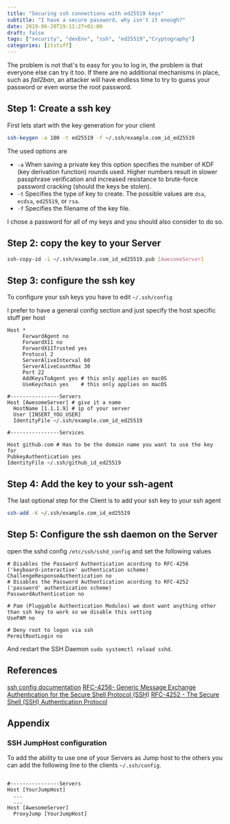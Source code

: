 ```yaml
---
title: "Securing ssh connections with ed25519 keys"
subtitle: "I have a secure password, why isn't it enough?"
date: 2019-06-20T19:11:27+01:00
draft: false
tags: ["security", "devEnv", "ssh", "ed25519","Cryptography"]
categories: [itstuff]
---
```



The problem is not that's to easy for you to log in, the problem is that everyone else can try it too. If there are no additional mechanisms in place, such as *fail2ban*, an attacker will have endless time to try to guess your password or even worse the root password.

## Step 1: Create a ssh key

First lets start with the key generation for your client

``` sh
ssh-keygen -a 100 -t ed25519 -f ~/.ssh/example.com_id_ed25519
```
<!--more-->
The used options are

- `-a` When saving a private key this option specifies the number of KDF (key derivation function) rounds used.  Higher numbers result in slower passphrase verification and increased resistance to brute-force password cracking (should the keys be stolen).
- `-t` Specifies the type of key to create. The possible values are `dsa`, `ecdsa`, `ed25519`, or `rsa`.
- `-f` Specifies the filename of the key file.

I chose a password for all of my keys and you should also consider to do so.

## Step 2: copy the key to your Server

``` bash
ssh-copy-id -i ~/.ssh/example.com_id_ed25519.pub [AwesomeServer]
```

## Step 3: configure the ssh key

To configure your ssh keys you have to edit `~/.ssh/config`

I prefer to have a general config section and just specify the host specific stuff per host

``` config
Host *
     ForwardAgent no
     ForwardX11 no
     ForwardX11Trusted yes
     Protocol 2
     ServerAliveInterval 60
     ServerAliveCountMax 30
     Port 22
     AddKeysToAgent yes # this only applies on macOS
     UseKeychain yes    # this only applies on macOS

#----------------Servers
Host [AwesomeServer] # give it a name
  HostName [1.1.1.9] # ip of your server
  User [INSERT_YOU_USER]
  IdentityFile ~/.ssh/example.com_id_ed25519

#----------------Services

Host github.com # Has to be the domain name you want to use the key for
PubkeyAuthentication yes
IdentityFile ~/.ssh/github_id_ed25519
```

## Step 4: Add the key to your ssh-agent

The last optional step for the Client is to add your ssh key to your ssh agent

``` bash
ssh-add -K ~/.ssh/example.com_id_ed25519
```

## Step 5: Configure the ssh daemon on the Server

open the sshd config `/etc/ssh/sshd_config` and set the following values

``` config
# Disables the Password Authentication acording to RFC-4256 ('keyboard-interactive' authentication scheme)
ChallengeResponseAuthentication no
# Disables the Password Authentication acording to RFC-4252 ('password' authentication scheme)
PasswordAuthentication no

# Pam (Pluggable Authentication Modules) we dont want anything other than ssh key to work so we disable this setting
UsePAM no

# Deny root to logon via ssh
PermitRootLogin no
```

And restart the SSH Daemon `sudo systemctl reload sshd`.

## References

[ssh config documentation](https://www.ssh.com/ssh/sshd_config/)
[RFC-4256- Generic Message Exchange Authentication for the Secure Shell Protocol (SSH)](https://www.rfc-editor.org/rfc/rfc4251.html)
[RFC-4252 -  The Secure Shell (SSH) Authentication Protocol](https://www.rfc-editor.org/rfc/rfc4252.html)

## Appendix

### SSH JumpHost configuration

To add the ability to use one of your Servers as Jump host to the others you can add the following line to the clients `~/.ssh/config`.

``` config

#----------------Servers
Host [YourJumpHost]
  ...
  ...
Host [AwesomeServer]
  ProxyJump [YourJumpHost]
```
